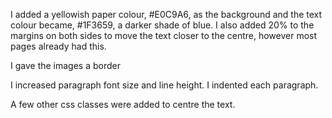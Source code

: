 I added a yellowish paper colour, #E0C9A6, as the background and the text colour became, #1F3659, a darker shade of blue. I also added 20% to the margins on both sides to move the text closer to the centre, however most pages already had this.

I gave the images a border

I increased paragraph font size and line height. I indented each paragraph.

A few other css classes were added to centre the text.
